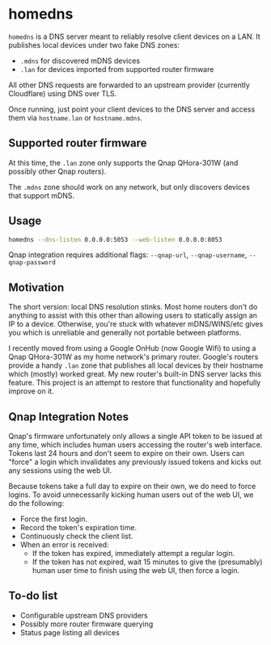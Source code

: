 # homedns

`homedns` is a DNS server meant to reliably resolve client devices on a LAN. It
publishes local devices under two fake DNS zones:
 * `.mdns` for discovered mDNS devices
 * `.lan` for devices imported from supported router firmware

All other DNS requests are forwarded to an upstream provider (currently
Cloudflare) using DNS over TLS.

Once running, just point your client devices to the DNS server and access them
via `hostname.lan` or `hostname.mdns`.

## Supported router firmware

At this time, the `.lan` zone only supports the Qnap QHora-301W (and possibly
other Qnap routers).

The `.mdns` zone should work on any network, but only discovers devices that
support mDNS.

## Usage

```bash
homedns --dns-listen 0.0.0.0:5053 --web-listen 0.0.0.0:8053
```

Qnap integration requires additional flags: `--qnap-url`, `--qnap-username`,
`--qnap-password`

## Motivation

The short version: local DNS resolution stinks. Most home routers don't do
anything to assist with this other than allowing users to statically assign an
IP to a device. Otherwise, you're stuck with whatever mDNS/WINS/etc gives you
which is unreliable and generally not portable between platforms.

I recently moved from using a Google OnHub (now Google Wifi) to using a Qnap
QHora-301W as my home network's primary router. Google's routers provide a handy
`.lan` zone that publishes all local devices by their hostname which (mostly)
worked great. My new router's built-in DNS server lacks this feature. This
project is an attempt to restore that functionality and hopefully improve on it.

## Qnap Integration Notes

Qnap's firmware unfortunately only allows a single API token to be issued at any
time, which includes human users accessing the router's web interface. Tokens
last 24 hours and don't seem to expire on their own. Users can "force" a login
which invalidates any previously issued tokens and kicks out any sessions using
the web UI.

Because tokens take a full day to expire on their own, we do need to force
logins. To avoid unnecessarily kicking human users out of the web UI, we do the
following:
 * Force the first login.
 * Record the token's expiration time.
 * Continuously check the client list.
 * When an error is received:
   * If the token has expired, immediately attempt a regular login.
   * If the token has not expired, wait 15 minutes to give the (presumably)
     human user time to finish using the web UI, then force a login.

## To-do list

 * Configurable upstream DNS providers
 * Possibly more router firmware querying
 * Status page listing all devices
